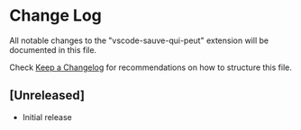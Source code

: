 # Change Log
All notable changes to the "vscode-sauve-qui-peut" extension will be documented in this file.

Check [Keep a Changelog](http://keepachangelog.com/) for recommendations on how to structure this file.

## [Unreleased]
- Initial release